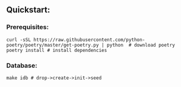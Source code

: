 ## Quickstart:

### Prerequisites:

```
curl -sSL https://raw.githubusercontent.com/python-poetry/poetry/master/get-poetry.py | python  # download poetry
poetry install # install dependencies
```

### Database:

```
make idb # drop->create->init->seed
```

